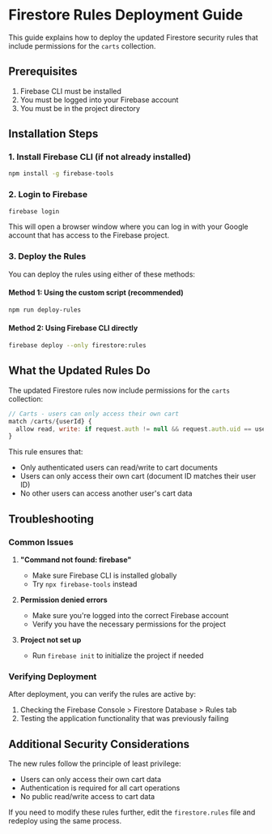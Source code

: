 # Firestore Rules Deployment Guide

This guide explains how to deploy the updated Firestore security rules that include permissions for the `carts` collection.

## Prerequisites

1. Firebase CLI must be installed
2. You must be logged into your Firebase account
3. You must be in the project directory

## Installation Steps

### 1. Install Firebase CLI (if not already installed)

```bash
npm install -g firebase-tools
```

### 2. Login to Firebase

```bash
firebase login
```

This will open a browser window where you can log in with your Google account that has access to the Firebase project.

### 3. Deploy the Rules

You can deploy the rules using either of these methods:

#### Method 1: Using the custom script (recommended)

```bash
npm run deploy-rules
```

#### Method 2: Using Firebase CLI directly

```bash
firebase deploy --only firestore:rules
```

## What the Updated Rules Do

The updated Firestore rules now include permissions for the `carts` collection:

```javascript
// Carts - users can only access their own cart
match /carts/{userId} {
  allow read, write: if request.auth != null && request.auth.uid == userId;
}
```

This rule ensures that:
- Only authenticated users can read/write to cart documents
- Users can only access their own cart (document ID matches their user ID)
- No other users can access another user's cart data

## Troubleshooting

### Common Issues

1. **"Command not found: firebase"**
   - Make sure Firebase CLI is installed globally
   - Try `npx firebase-tools` instead

2. **Permission denied errors**
   - Make sure you're logged into the correct Firebase account
   - Verify you have the necessary permissions for the project

3. **Project not set up**
   - Run `firebase init` to initialize the project if needed

### Verifying Deployment

After deployment, you can verify the rules are active by:
1. Checking the Firebase Console > Firestore Database > Rules tab
2. Testing the application functionality that was previously failing

## Additional Security Considerations

The new rules follow the principle of least privilege:
- Users can only access their own cart data
- Authentication is required for all cart operations
- No public read/write access to cart data

If you need to modify these rules further, edit the `firestore.rules` file and redeploy using the same process.